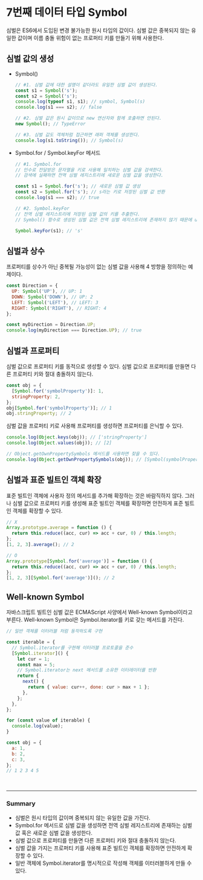 # 7번째 데이터 타입 Symbol

심벌은 ES6에서 도입된 변경 불가능한 원시 타입의 값이다. 심벌 값은 중복되지 않는 유일한 값이며 이름 충돌 위험이 없는 프로퍼티 키를 만들기 위해 사용한다.

## 심벌 값의 생성

- Symbol()

  ```js
  // #1. 심벌 값에 대한 설명이 같더라도 유일한 심벌 값이 생성된다.
  const s1 = Symbol('s');
  const s2 = Symbol('s');
  console.log(typeof s1, s1); // symbol, Symbol(s)
  console.log(s1 === s2); // false

  // #2. 심벌 값은 원시 값이므로 new 연산자와 함께 호출하면 안된다.
  new Symbol(); // TypeError

  // #3. 심벌 값도 객체처럼 접근하면 래퍼 객체를 생성한다.
  console.log(s1.toString()); // Symbol(s)
  ```

- Symbol.for / Symbol.keyFor 메서드

  ```js
  // #1. Symbol.for
  // 인수로 전달받은 문자열을 키로 사용해 일치하는 심벌 값을 검색한다.
  // 검색에 실패하면 전역 심벌 레지스트리에 새로운 심벌 값을 생성한다.

  const s1 = Symbol.for('s'); // 새로운 심벌 값 생성
  const s2 = Symbol.for('s'); // s라는 키로 저장된 심벌 값 반환
  console.log(s1 === s2); // true

  // #2. Symbol.keyFor
  // 전역 심벌 레지스트리에 저장된 심벌 값의 키를 추출한다.
  // Symbol() 함수로 생성된 심벌 값은 전역 심벌 레지스트리에 존재하지 않기 때문에 undefined가 반환된다.

  Symbol.keyFor(s1); // 's'
  ```

## 심벌과 상수

프로퍼티를 상수가 아닌 중복될 가능성이 없는 심벌 값을 사용해 4 방향을 정의하는 예제이다.

```js
const Direction = {
  UP: Symbol('UP'), // UP: 1
  DOWN: Symbol('DOWN'), // UP: 2
  LEFT: Symbol('LEFT'), // LEFT: 3
  RIGHT: Symbol('RIGHT'), // RIGHT: 4
};

const myDirection = Direction.UP;
console.log(myDirection === Direction.UP); // true
```

## 심벌과 프로퍼티

심벌 값으로 프로퍼티 키를 동적으로 생성할 수 있다. 심벌 값으로 프로퍼티를 만들면 다른 프로퍼티 키와 절대 충돌하지 않는다.

```js
const obj = {
  [Symbol.for('symbolProperty')]: 1,
  stringProperty: 2,
};
obj[Symbol.for('symbolProperty')]; // 1
obj.stringProperty; // 2
```

심벌 값을 프로퍼티 키로 사용해 프로퍼티를 생성하면 프로퍼티를 은닉할 수 있다.

```js
console.log(Object.keys(obj)); // ['stringProperty']
console.log(Object.values(obj)); // [2]

// Object.getOwnPropertySymbols 메서드를 사용하면 찾을 수 있다.
console.log(Object.getOwnPropertySymbols(obj)); // [Symbol(symbolProperty)]
```

## 심벌과 표준 빌트인 객체 확장

표준 빌트인 객체에 사용자 정의 메서드를 추가해 확장하는 것은 바람직하지 않다. 그러나 심벌 값으로 프로퍼티 키를 생성해 표준 빌트인 객체를 확장하면 안전하게 표준 빌트인 객체를 확장할 수 있다.

```js
// X
Array.prototype.average = function () {
  return this.reduce((acc, cur) => acc + cur, 0) / this.length;
};
[1, 2, 3].average(); // 2

// O
Array.prototype[Symbol.for('average')] = function () {
  return this.reduce((acc, cur) => acc + cur, 0) / this.length;
};
[1, 2, 3][Symbol.for('average')](); // 2
```

## Well-known Symbol

자바스크립트 빌트인 심벌 값은 ECMAScript 사양에서 Well-known Symbol이라고 부른다. Well-known Symbol은 Symbol.iterator를 키로 갖는 메서드를 가진다.

```js
// 일반 객체를 이터러블 처럼 동작하도록 구현

const iterable = {
  // Symbol.iterator를 구현해 이터러블 프로토콜을 준수
  [Symbol.iterator]() {
    let cur = 1;
    const max = 5;
    // Symbol.iterator는 next 메서드를 소유한 이터레이터를 반환
    return {
      next() {
        return { value: cur++, done: cur > max + 1 };
      },
    };
  },
};

for (const value of iterable) {
  console.log(value);
}

const obj = {
  a: 1,
  b: 2,
  c: 3,
};
// 1 2 3 4 5
```

<br>

---

### Summary

- 심벌은 원시 타입의 값이며 중복되지 않는 유일한 값을 가진다.
- Symbol.for 메서드로 심벌 값을 생성하면 전역 심벌 레지스트리에 존재하는 심벌 값 혹은 새로운 심벌 값을 생성한다.
- 심벌 값으로 프로퍼티를 만들면 다른 프로퍼티 키와 절대 충돌하지 않는다.
- 심벌 값을 가지는 프로퍼티 키를 사용해 표준 빌트인 객체를 확장하면 안전하게 확장할 수 있다.
- 일반 객체에 Symbol.iterator를 명시적으로 작성해 객체를 이터러블하게 만들 수 있다.
